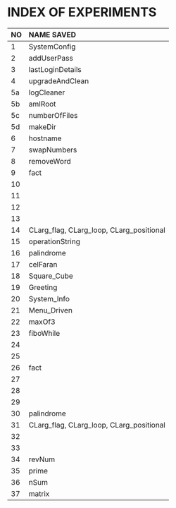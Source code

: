 # INDEX OF EXPERIMENTS		

|NO	|NAME SAVED		|
|---	|:----------			|
|1	|SystemConfig		|
|2	|addUserPass		|
|3	|lastLoginDetails	|
|4	|upgradeAndClean	|
|5a	|logCleaner		|
|5b	|amIRoot		|
|5c	|numberOfFiles		|
|5d	|makeDir		|
|6	|hostname		|
|7	|swapNumbers		|
|8	|removeWord		|
|9	|fact			|
|10	|			|
|11	|			|
|12	|			|
|13	|			|
|14	|CLarg_flag, CLarg_loop, CLarg_positional		|
|15	|operationString	|
|16	|palindrome			|
|17	|celFaran			|
|18	|		Square_Cube	|
|19	|		Greeting	|
|20	|		System_Info	|
|21	|		Menu_Driven	|
|22     |maxOf3                       |
|23     |fiboWhile                       |
|24     |                       |
|25     |                       |
|26     |fact                       |
|27     |                       |
|28     |                       |
|29     |                       |
|30     |palindrome                       |
|31     |CLarg_flag, CLarg_loop, CLarg_positional		|
|32     |                       |
|33     |                       |
|34     |revNum                       |
|35     |prime                       |
|36     |nSum                       |
|37     |matrix                       |

